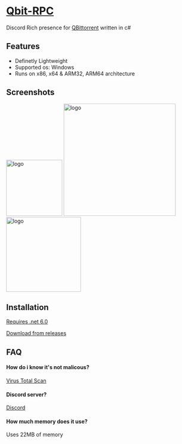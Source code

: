 # [Qbit-RPC](https://github.com/v4ish/rpc)
Discord Rich presence for [QBittorrent](https://www.qbittorrent.org/) written in c#

## Features

- Definetly Lightweight 
- Supported os: Windows
- Runs on x86, x64 & ARM32, ARM64 architecture


## Screenshots

<img src="https://cdn.discordapp.com/attachments/926176591736889385/1131822058146365470/image.png" alt="logo" width="150"/>

<img src="https://cdn.discordapp.com/attachments/926176591736889385/1131822137917845534/image.png" alt="logo" width="300"/>

<img src="https://cdn.discordapp.com/attachments/926176591736889385/1131822392252047572/image0.jpg" alt="logo" width="200"/>


## Installation

[Requires .net 6.0](https://dotnet.microsoft.com/en-us/download/dotnet/6.0)

[Download from releases](https://github.com/v4ish/Qbit-RPC/releases/latest)

    
## FAQ

#### How do i know it's not malicous?

[Virus Total Scan](https://www.virustotal.com/gui/file/7c824b85b3637500fa79f3020df59d13c553b67840d5f2107fa29df34d321fbe?nocache=1)


#### Discord server?

[Discord](https://discord.gg/37uTqAhkms)

#### How much memory does it use?

Uses 22MB of memory
